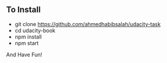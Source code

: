## To Install

- git clone https://github.com/ahmedhabibsalah/udacity-task
- cd udacity-book
- npm install
- npm start

And Have Fun!
